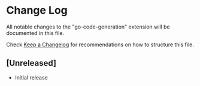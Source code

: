 # Change Log

All notable changes to the "go-code-generation" extension will be documented in this file.

Check [Keep a Changelog](http://keepachangelog.com/) for recommendations on how to structure this file.

## [Unreleased]

- Initial release